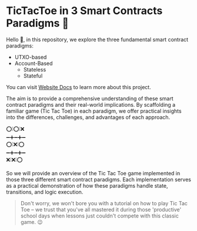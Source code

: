 # TicTacToe in 3 Smart Contracts Paradigms 🧩

Hello 👋, in this repository, we explore the three fundamental smart contract paradigms: 
- UTXO-based
- Account-Based 
    - Stateless
    - Stateful

You can visit [Website Docs](https://tic-tac-toe-blockchain-sbs9.vercel.app/docs/intro) to learn more about this project.

The aim is to provide a comprehensive understanding of these smart contract paradigms and their real-world implications. By scaffolding a familiar game (Tic Tac Toe) in each paradigm, we offer practical insights into the differences, challenges, and advantages of each approach.

⁣⭕❕⭕❕❌ <br/>
➖➕➖➕➖ <br/>
⭕❕⁣❌❕⭕ <br/>
➖➕➖➕➖ <br/>
❌❕❌❕⭕ <br/>

So we will provide an overview of the Tic Tac Toe game implemented in those three different smart contract paradigms. Each implementation serves as a practical demonstration of how these paradigms handle state, transitions, and logic execution.

> Don't worry, we won't bore you with a tutorial on how to play Tic Tac Toe – we trust that you've all mastered it during those 'productive' school days when lessons just couldn't compete with this classic game. 😉